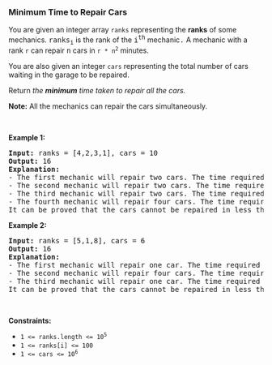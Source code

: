 
<h3>Minimum Time to Repair Cars</h3>
<div><p>You are given an integer array <code>ranks</code> representing the <strong>ranks</strong> of some mechanics. <font face="monospace">ranks<sub>i</sub></font> is the rank of the <font face="monospace">i<sup>th</sup></font> mechanic<font face="monospace">.</font> A mechanic with a rank <code>r</code> can repair <font face="monospace">n</font> cars in <code>r * n<sup>2</sup></code> minutes.</p>
<p>You are also given an integer <code>cars</code> representing the total number of cars waiting in the garage to be repaired.</p>
<p>Return <em>the <strong>minimum</strong> time taken to repair all the cars.</em></p>
<p><strong>Note:</strong> All the mechanics can repair the cars simultaneously.</p>
<p> </p>
<p><strong>Example 1:</strong></p>
<pre><strong>Input:</strong> ranks = [4,2,3,1], cars = 10
<strong>Output:</strong> 16
<strong>Explanation:</strong> 
- The first mechanic will repair two cars. The time required is 4 * 2 * 2 = 16 minutes.
- The second mechanic will repair two cars. The time required is 2 * 2 * 2 = 8 minutes.
- The third mechanic will repair two cars. The time required is 3 * 2 * 2 = 12 minutes.
- The fourth mechanic will repair four cars. The time required is 1 * 4 * 4 = 16 minutes.
It can be proved that the cars cannot be repaired in less than 16 minutes.​​​​​
</pre>
<p><strong>Example 2:</strong></p>
<pre><strong>Input:</strong> ranks = [5,1,8], cars = 6
<strong>Output:</strong> 16
<strong>Explanation:</strong> 
- The first mechanic will repair one car. The time required is 5 * 1 * 1 = 5 minutes.
- The second mechanic will repair four cars. The time required is 1 * 4 * 4 = 16 minutes.
- The third mechanic will repair one car. The time required is 8 * 1 * 1 = 8 minutes.
It can be proved that the cars cannot be repaired in less than 16 minutes.​​​​​
</pre>
<p> </p>
<p><strong>Constraints:</strong></p>
<ul>
<li><code>1 &lt;= ranks.length &lt;= 10<sup>5</sup></code></li>
<li><code>1 &lt;= ranks[i] &lt;= 100</code></li>
<li><code>1 &lt;= cars &lt;= 10<sup>6</sup></code></li>
</ul>
</div>
